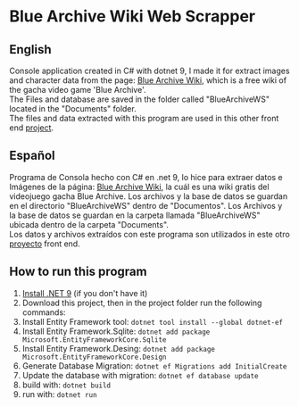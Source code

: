 # Blue Archive Wiki Web Scrapper

## English
Console application created in C# with dotnet 9, 
I made it for extract images and character data from the page: [Blue Archive Wiki](https://bluearchive.wiki/wiki/Characters), 
which is a free wiki of the gacha video game 'Blue Archive'.  
The Files and database are saved in the folder called "BlueArchiveWS" located in the "Documents" folder.  
The files and data extracted with this program are used in this other front end [project](https://github.com/Nyasper/Proyecto-2-Blue-Archive-Database-react.git).
  
## Español
Programa de Consola hecho con C# en .net 9, 
lo hice para extraer datos e Imágenes de la página: [Blue Archive Wiki](https://bluearchive.wiki/wiki/Characters), 
la cuál es una wiki gratis del videojuego gacha Blue Archive. Los archivos y la base de datos se guardan en el directorio "BlueArchiveWS" dentro de "Documentos".
Los Archivos y la base de datos se guardan en la carpeta llamada "BlueArchiveWS" ubicada dentro de la carpeta "Documents".  
Los datos y archivos extraídos con este programa son utilizados in este otro [proyecto](https://github.com/Nyasper/Proyecto-2-Blue-Archive-Database-react.git) front end.

## How to run this program

1. [Install .NET 9](https://dotnet.microsoft.com/es-es/download) (if you don't have it)
2. Download this project, then in the project folder run the following commands:
3. Install Entity Framework tool: `dotnet tool install --global dotnet-ef`
4. Install Entity Framework.Sqlite: `dotnet add package Microsoft.EntityFrameworkCore.Sqlite`
5. Install Entity Framework.Desing: `dotnet add package Microsoft.EntityFrameworkCore.Design`
6. Generate Database Migration: `dotnet ef Migrations add InitialCreate`
7. Update the database with migration: `dotnet ef database update`
8.  build with: `dotnet build`
9. run with: `dotnet run`
